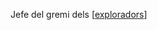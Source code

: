 
Jefe del gremi dels [[exploradors]]

[//begin]: # "Autogenerated link references for markdown compatibility"
[exploradors]: ../localitats/mac-anu/gremi/exploradors "exploradors"
[//end]: # "Autogenerated link references"